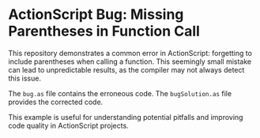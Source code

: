 # ActionScript Bug: Missing Parentheses in Function Call

This repository demonstrates a common error in ActionScript: forgetting to include parentheses when calling a function.  This seemingly small mistake can lead to unpredictable results, as the compiler may not always detect this issue.

The `bug.as` file contains the erroneous code. The `bugSolution.as` file provides the corrected code.

This example is useful for understanding potential pitfalls and improving code quality in ActionScript projects.